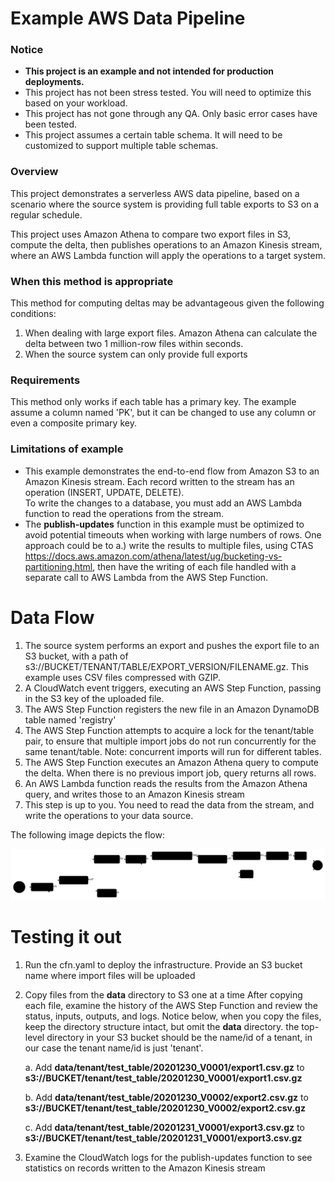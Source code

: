 
# Example AWS Data Pipeline

### Notice

* **This project is an example and not intended for production deployments.**
* This project has not been stress tested. You will need to optimize this based on your workload.
* This project has not gone through any QA. Only basic error cases have been tested.
* This project assumes a certain table schema. It will need to be customized to support multiple table schemas.

### Overview

This project demonstrates a serverless AWS data pipeline,
based on a scenario where the source system is providing
full table exports to S3 on a regular schedule.

This project uses Amazon Athena to compare two export files in S3, 
compute the delta, 
then publishes operations to an Amazon Kinesis stream, 
where an AWS Lambda function will apply the operations to a target system. 

### When this method is appropriate
This method for computing deltas may be advantageous given the following conditions:
1. When dealing with large export files. Amazon Athena can calculate the delta between two 1 million-row files within
seconds.
2. When the source system can only provide full exports

### Requirements

This method only works if each table has a primary key. The example assume a column named 'PK', but it can
be changed to use any column or even a composite primary key.

### Limitations of example

* This example demonstrates the end-to-end flow from Amazon S3 to an Amazon Kinesis stream.
Each record written to the stream has an operation (INSERT, UPDATE, DELETE).  
To write the changes to a database, you must add an AWS Lambda function to read the operations from the stream.
* The **publish-updates** function in this example must be optimized to avoid potential timeouts when working with
large numbers of rows. One approach could be to a.) write the results to multiple files, using CTAS https://docs.aws.amazon.com/athena/latest/ug/bucketing-vs-partitioning.html,
then have the writing of each file handled with a separate call to AWS Lambda from the AWS Step Function.


# Data Flow

1. The source system performs an export and pushes the export file to an S3 bucket, with a path of
s3://BUCKET/TENANT/TABLE/EXPORT_VERSION/FILENAME.gz. This example uses CSV files compressed with GZIP.
2. A CloudWatch event triggers, executing an AWS Step Function, passing in the S3 key of the uploaded file.
3. The AWS Step Function registers the new file in an Amazon DynamoDB table named 'registry'
4. The AWS Step Function attempts to acquire a lock for the tenant/table pair, to ensure that multiple import jobs 
do not run concurrently for the same tenant/table. Note: concurrent imports will run for different tables. 
5. The AWS Step Function executes an Amazon Athena query to compute the delta. When there is no previous import job, 
query returns all rows.
6. An AWS Lambda function reads the results from the Amazon Athena query, and writes those to an Amazon Kinesis stream
7. This step is up to you. You need to read the data from the stream, and write the operations to your data source.

The following image depicts the flow:

![alt text](documentation/stepfunction_graph.svg "Data Import Step Function")



# Testing it out

1. Run the cfn.yaml to deploy the infrastructure. Provide an S3 bucket name where import files will be uploaded
2. Copy files from the **data** directory to S3 one at a time
   After copying each file, examine the history of the AWS Step Function and review the
   status, inputs, outputs, and logs.
   Notice below, when you copy the files, keep the directory structure intact, but omit the **data** directory. the
   top-level directory in your S3 bucket should be the name/id of a tenant, in our case the tenant name/id is just 'tenant'.

    a. Add **data/tenant/test_table/20201230_V0001/export1.csv.gz** to **s3://BUCKET/tenant/test_table/20201230_V0001/export1.csv.gz** 
    
    b. Add **data/tenant/test_table/20201230_V0002/export2.csv.gz** to **s3://BUCKET/tenant/test_table/20201230_V0002/export2.csv.gz**
     
    c. Add **data/tenant/test_table/20201231_V0001/export3.csv.gz** to **s3://BUCKET/tenant/test_table/20201231_V0001/export3.csv.gz**
    
3. Examine the CloudWatch logs for the publish-updates function to see statistics on records written to the Amazon Kinesis stream   